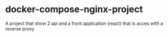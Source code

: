 # docker-compose-nginx-project
A project that show 2 api and a front application (react) that is acces with a reverse proxy
